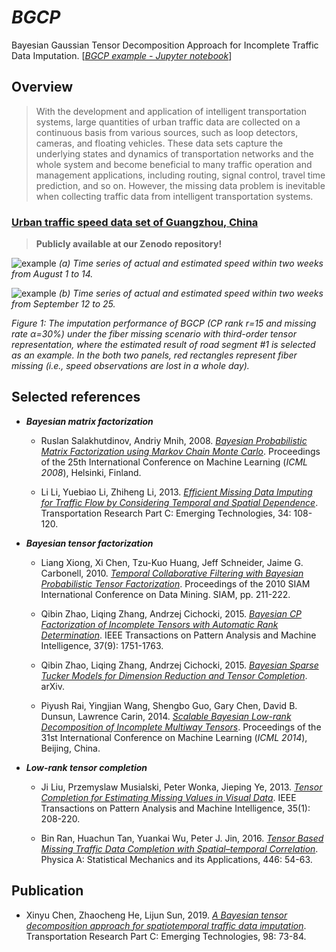 # *BGCP*

Bayesian Gaussian Tensor Decomposition Approach for Incomplete Traffic Data Imputation. [[*BGCP example - Jupyter notebook*](https://nbviewer.jupyter.org/github/xinychen/transdim/blob/master/BGCP_example.ipynb)]

## Overview

>With the development and application of intelligent transportation systems, large quantities of urban traffic data are collected on a continuous basis from various sources, such as loop detectors, cameras, and floating vehicles. These data sets capture the underlying states and dynamics of transportation networks and the whole system and become beneficial to many traffic operation and management applications, including routing, signal control, travel time prediction, and so on. However, the missing data problem is inevitable when collecting traffic data from intelligent transportation systems.

### [Urban traffic speed data set of Guangzhou, China](https://doi.org/10.5281/zenodo.1205228)

>**Publicly available at our Zenodo repository!**

![example](https://github.com/xinychen/transdim/blob/master/images/estimated_series1.png)
  *(a) Time series of actual and estimated speed within two weeks from August 1 to 14.*

![example](https://github.com/xinychen/transdim/blob/master/images/estimated_series2.png)
  *(b) Time series of actual and estimated speed within two weeks from September 12 to 25.*

*Figure 1: The imputation performance of BGCP (CP rank r=15 and missing rate α=30%) under the fiber missing scenario with third-order tensor representation, where the estimated result of road segment #1 is selected as an example. In the both two panels, red rectangles represent fiber missing (i.e., speed observations are lost in a whole day).*

## Selected references

- ***Bayesian matrix factorization***

  - Ruslan Salakhutdinov, Andriy Mnih, 2008. [*Bayesian Probabilistic Matrix Factorization using Markov Chain Monte Carlo*](https://www.cs.toronto.edu/~amnih/papers/bpmf.pdf). Proceedings of the 25th International Conference on Machine Learning (*ICML 2008*), Helsinki, Finland.

  - Li Li, Yuebiao Li, Zhiheng Li, 2013. [*Efficient Missing Data Imputing for Traffic Flow by Considering Temporal and Spatial Dependence*](https://doi.org/10.1016/j.trc.2013.05.008). Transportation Research Part C: Emerging Technologies, 34: 108-120.

- ***Bayesian tensor factorization***

  - Liang Xiong, Xi Chen, Tzu-Kuo Huang, Jeff Schneider, Jaime G. Carbonell, 2010. [*Temporal Collaborative Filtering with Bayesian Probabilistic Tensor Factorization*](https://www.cs.cmu.edu/~jgc/publication/PublicationPDF/Temporal_Collaborative_Filtering_With_Bayesian_Probabilidtic_Tensor_Factorization.pdf). Proceedings of the 2010 SIAM International Conference on Data Mining. SIAM, pp. 211-222.

  - Qibin Zhao, Liqing Zhang, Andrzej Cichocki, 2015. [*Bayesian CP Factorization of Incomplete Tensors with Automatic Rank Determination*](https://doi.org/10.1109/TPAMI.2015.2392756). IEEE Transactions on Pattern Analysis and Machine Intelligence, 37(9): 1751-1763.

  - Qibin Zhao, Liqing Zhang, Andrzej Cichocki, 2015. [*Bayesian Sparse Tucker Models for Dimension Reduction and Tensor Completion*](https://arxiv.org/pdf/1505.02343.pdf). arXiv.

  - Piyush Rai, Yingjian Wang, Shengbo Guo, Gary Chen, David B. Dunsun,	Lawrence Carin, 2014. [*Scalable Bayesian Low-rank Decomposition of Incomplete Multiway Tensors*](http://people.ee.duke.edu/~lcarin/mpgcp.pdf). Proceedings of the 31st International Conference on Machine Learning (*ICML 2014*), Beijing, China.

- ***Low-rank tensor completion***

  - Ji Liu, Przemyslaw Musialski, Peter Wonka, Jieping Ye, 2013. [*Tensor Completion for Estimating Missing Values in Visual Data*](https://doi.org/10.1109/TPAMI.2012.39). IEEE Transactions on Pattern Analysis and Machine Intelligence, 35(1): 208-220.

  - Bin Ran, Huachun Tan, Yuankai Wu, Peter J. Jin, 2016. [*Tensor Based Missing Traffic Data Completion with Spatial–temporal Correlation*](https://doi.org/10.1016/j.physa.2015.09.105). Physica A: Statistical Mechanics and its Applications, 446: 54-63.

## Publication

  - Xinyu Chen, Zhaocheng He, Lijun Sun, 2019. [*A Bayesian tensor decomposition approach for spatiotemporal traffic data imputation*](https://doi.org/10.1016/j.trc.2018.11.003). Transportation Research Part C: Emerging Technologies, 98: 73-84.
